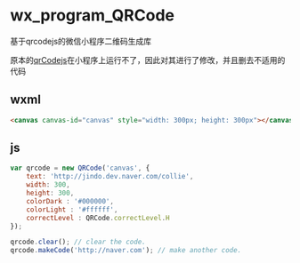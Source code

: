 [qrCodejs]: https://github.com/vivialex/qrcodejs

# wx_program_QRCode
基于qrcodejs的微信小程序二维码生成库

原本的[qrCodejs]在小程序上运行不了，因此对其进行了修改，并且删去不适用的代码

## wxml
```HTML
<canvas canvas-id="canvas" style="width: 300px; height: 300px"></canvas>
```
## js
```Javascript
var qrcode = new QRCode('canvas', {
    text: 'http://jindo.dev.naver.com/collie',
    width: 300,
    height: 300,
    colorDark : '#000000',
    colorLight : '#ffffff',
    correctLevel : QRCode.correctLevel.H
});

qrcode.clear(); // clear the code.
qrcode.makeCode('http://naver.com'); // make another code.
```
